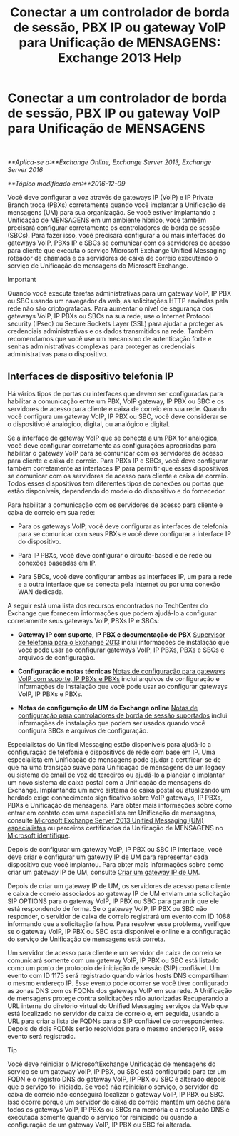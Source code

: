 ﻿---
title: 'Conectar a um controlador de borda de sessão, PBX IP ou gateway VoIP para Unificação de MENSAGENS: Exchange 2013 Help'
TOCTitle: Conectar a um controlador de borda de sessão, PBX IP ou gateway VoIP para Unificação de MENSAGENS
ms:assetid: a7cecf59-b93a-413b-bb88-29f2669ef2cf
ms:mtpsurl: https://technet.microsoft.com/pt-br/library/Bb124084(v=EXCHG.150)
ms:contentKeyID: 50556250
ms.date: 05/22/2018
mtps_version: v=EXCHG.150
ms.translationtype: MT
---

# Conectar a um controlador de borda de sessão, PBX IP ou gateway VoIP para Unificação de MENSAGENS

 

_**Aplica-se a:**Exchange Online, Exchange Server 2013, Exchange Server 2016_

_**Tópico modificado em:**2016-12-09_

Você deve configurar a voz através de gateways IP (VoIP) e IP Private Branch troca (PBXs) corretamente quando você implantar a Unificação de mensagens (UM) para sua organização. Se você estiver implantando a Unificação de MENSAGENS em um ambiente híbrido, você também precisará configurar corretamente os controladores de borda de sessão (SBCs). Para fazer isso, você precisará configurar a ou mais interfaces do gateways VoIP, PBXs IP e SBCs se comunicar com os servidores de acesso para cliente que executa o serviço Microsoft Exchange Unified Messaging roteador de chamada e os servidores de caixa de correio executando o serviço de Unificação de mensagens do Microsoft Exchange.


> [!IMPORTANT]
> Quando você executa tarefas administrativas para um gateway VoIP, IP PBX ou SBC usando um navegador da web, as solicitações HTTP enviadas pela rede não são criptografadas. Para aumentar o nível de segurança dos gateways VoIP, IP PBXs ou SBCs na sua rede, use o Internet Protocol security (IPsec) ou Secure Sockets Layer (SSL) para ajudar a proteger as credenciais administrativas e os dados transmitidos na rede. Também recomendamos que você use um mecanismo de autenticação forte e senhas administrativas complexas para proteger as credenciais administrativas para o dispositivo.



## Interfaces de dispositivo telefonia IP

Há vários tipos de portas ou interfaces que devem ser configuradas para habilitar a comunicação entre um PBX, VoIP gateway, IP PBX ou SBC e os servidores de acesso para cliente e caixa de correio em sua rede. Quando você configura um gateway VoIP, IP PBX ou SBC, você deve considerar se o dispositivo é analógico, digital, ou analógico e digital.

Se a interface de gateway VoIP que se conecta a um PBX for analógica, você deve configurar corretamente as configurações apropriadas para habilitar o gateway VoIP para se comunicar com os servidores de acesso para cliente e caixa de correio. Para PBXs IP e SBCs, você deve configurar também corretamente as interfaces IP para permitir que esses dispositivos se comunicar com os servidores de acesso para cliente e caixa de correio. Todos esses dispositivos tem diferentes tipos de conexões ou portas que estão disponíveis, dependendo do modelo do dispositivo e do fornecedor.

Para habilitar a comunicação com os servidores de acesso para cliente e caixa de correio em sua rede:

  - Para os gateways VoIP, você deve configurar as interfaces de telefonia para se comunicar com seus PBXs e você deve configurar a interface IP do dispositivo.

  - Para IP PBXs, você deve configurar o circuito-based e de rede ou conexões baseadas em IP.

  - Para SBCs, você deve configurar ambas as interfaces IP, um para a rede e a outra interface que se conecta pela Internet ou por uma conexão WAN dedicada.

A seguir está uma lista dos recursos encontrados no TechCenter do Exchange que fornecem informações que podem ajudá-lo a configurar corretamente seus gateways VoIP, PBXs IP e SBCs:

  - **Gateway IP com suporte, IP PBX e documentação de PBX** [Supervisor de telefonia para o Exchange 2013](telephony-advisor-for-exchange-2013-exchange-2013-help.md) inclui informações de instalação que você pode usar ao configurar gateways VoIP, IP PBXs, PBXs e SBCs e arquivos de configuração.   

  - **Configuração e notas técnicas** [Notas de configuração para gateways VoIP com suporte, IP PBXs e PBXs](configuration-notes-for-supported-voip-gateways-ip-pbxs-and-pbxs-exchange-2013-help.md) inclui arquivos de configuração e informações de instalação que você pode usar ao configurar gateways VoIP, IP PBXs e PBXs.   

  - **Notas de configuração de UM do Exchange online** [Notas de configuração para controladores de borda de sessão suportados](configuration-notes-for-supported-session-border-controllers-exchange-2013-help.md) inclui informações de instalação que podem ser usados quando você configura SBCs e arquivos de configuração.   

Especialistas do Unified Messaging estão disponíveis para ajudá-lo a configuração de telefonia e dispositivos de rede com base em IP. Uma especialista em Unificação de mensagens pode ajudar a certificar-se de que há uma transição suave para Unificação de mensagens de um legacy ou sistema de email de voz de terceiros ou ajudá-lo a planejar e implantar um novo sistema de caixa postal com a Unificação de mensagens do Exchange. Implantando um novo sistema de caixa postal ou atualizando um herdado exige conhecimento significativo sobre VoIP gateways, IP PBXs, PBXs e Unificação de mensagens. Para obter mais informações sobre como entrar em contato com uma especialista em Unificação de mensagens, consulte [Microsoft Exchange Server 2013 Unified Messaging (UM) especialistas](http://go.microsoft.com/fwlink/p/?linkid=262708) ou parceiros certificados da Unificação de MENSAGENS no [Microsoft identifique](https://go.microsoft.com/fwlink/p/?linkid=261951).

Depois de configurar um gateway VoIP, IP PBX ou SBC IP interface, você deve criar e configurar um gateway IP de UM para representar cada dispositivo que você implantou. Para obter mais informações sobre como criar um gateway IP de UM, consulte [Criar um gateway IP de UM](create-a-um-ip-gateway-exchange-2013-help.md).

Depois de criar um gateway IP de UM, os servidores de acesso para cliente e caixa de correio associados ao gateway IP de UM enviam uma solicitação SIP OPTIONS para o gateway VoIP, IP PBX ou SBC para garantir que ele está respondendo de forma. Se o gateway VoIP, IP PBX ou SBC não responder, o servidor de caixa de correio registrará um evento com ID 1088 informando que a solicitação falhou. Para resolver esse problema, verifique se o gateway VoIP, IP PBX ou SBC está disponível e online e a configuração do serviço de Unificação de mensagens está correta.

Um servidor de acesso para cliente e um servidor de caixa de correio se comunicará somente com um gateway VoIP, IP PBX ou SBC está listado como um ponto de protocolo de iniciação de sessão (SIP) confiável. Um evento com ID 1175 será registrado quando vários hosts DNS compartilham o mesmo endereço IP. Esse evento pode ocorrer se você tiver configurado as zonas DNS com os FQDNs dos gateways VoIP em sua rede. A Unificação de mensagens protege contra solicitações não autorizadas Recuperando a URL interna do diretório virtual do Unified Messaging serviços da Web que está localizado no servidor de caixa de correio e, em seguida, usando a URL para criar a lista de FQDNs para o SIP confiável de correspondentes. Depois de dois FQDNs serão resolvidos para o mesmo endereço IP, esse evento será registrado.


> [!TIP]
> Você deve reiniciar o MicrosoftExchange Unificação de mensagens do serviço se um gateway VoIP, IP PBX, ou SBC está configurado para ter um FQDN e o registro DNS do gateway VoIP, IP PBX ou SBC é alterado depois que o serviço foi iniciado. Se você não reiniciar o serviço, o servidor de caixa de correio não conseguirá localizar o gateway VoIP, IP PBX ou SBC. Isso ocorre porque um servidor de caixa de correio mantém um cache para todos os gateways VoIP, IP PBXs ou SBCs na memória e a resolução DNS é executada somente quando o serviço for reiniciado ou quando a configuração de um gateway VoIP, IP PBX ou SBC foi alterada.


